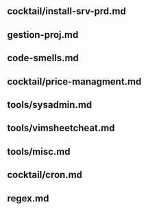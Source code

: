 ## cocktail/install-srv-prd.md ##



## gestion-proj.md ##



## code-smells.md ##



## cocktail/price-managment.md ##



## tools/sysadmin.md ##



## tools/vimsheetcheat.md ##



## tools/misc.md ##



## cocktail/cron.md ##



## regex.md ##




